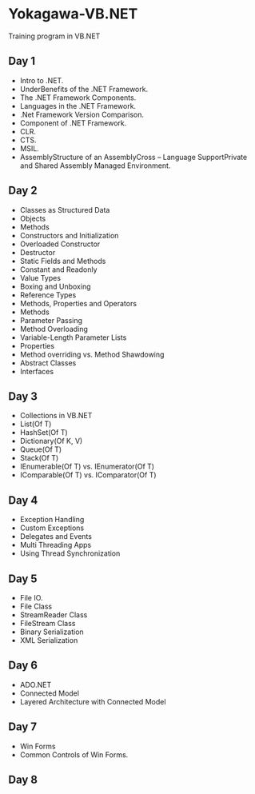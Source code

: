 # Yokagawa-VB.NET
Training program in VB.NET

## Day 1
- Intro to .NET.
- UnderBenefits of the .NET Framework.
- The .NET Framework Components.
- Languages in the .NET Framework.
- .Net Framework Version Comparison.
- Component of .NET Framework.
- CLR.
- CTS.
- MSIL.
- AssemblyStructure of an AssemblyCross – Language SupportPrivate and Shared Assembly Managed Environment.
## Day 2
- Classes as Structured Data
- Objects
- Methods
- Constructors and Initialization
- Overloaded Constructor
- Destructor
- Static Fields and Methods
- Constant and Readonly
- Value Types
- Boxing and Unboxing
- Reference Types 
- Methods, Properties and Operators
- Methods
- Parameter Passing
- Method Overloading
- Variable-Length Parameter Lists
- Properties
- Method overriding vs. Method Shawdowing
- Abstract Classes
- Interfaces
## Day 3
- Collections in VB.NET
- List(Of T)
- HashSet(Of T)
- Dictionary(Of K, V)
- Queue(Of T)
- Stack(Of T)
- IEnumerable(Of T) vs. IEnumerator(Of T)
- IComparable(Of T) vs. IComparator(Of T)
## Day 4
- Exception Handling
- Custom Exceptions
- Delegates and Events
- Multi Threading Apps
- Using Thread Synchronization
## Day 5
- File IO.
- File Class
- StreamReader Class
- FileStream Class
- Binary Serialization
- XML Serialization
## Day 6
- ADO.NET
- Connected Model
- Layered Architecture with Connected Model
## Day 7
- Win Forms
- Common Controls of Win Forms.
## Day 8
